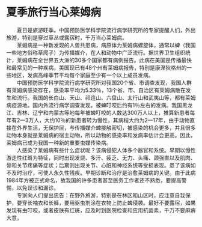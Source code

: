 # 夏季旅行当心莱姆病  

&emsp;&emsp;夏日是旅游旺季。中国预防医学科学院流行病学研究所的专家提醒人们，外出旅游，特别是穿过草丛或露宿时，千万当心莱姆病。  
&emsp;&emsp;莱姆病是一种新发现的人兽共患病，病原体为莱姆病螺旋体，通常以蜱（我国一些地方俗称草爬子）为传播媒介，在人和动物中广泛流行。据世界卫生组织统计，莱姆病在全世界五大洲的30多个国家都有病例报告。此病在美国是传播最快和最常见的一种疾病，美国现已有48个州有莱姆病报告，特别是康涅狄格州的一些地区，发病高峰季节平均每个家庭至少有一个以上成员发病。  
&emsp;&emsp;中国预防医学科学院流行病学研究所对我国20个省、市调查发现，我国人群有莱姆病感染存在，感染率平均为5.33％，13个省、市、自治区有莱姆病散在发生和流行。我国的长白山、天山、祁连山、六盘山、太行山和武夷山等，都有莱姆病疫源地。国内外流行病学调查发现，被蜱叮咬后约有1％左右的发病。我国黑龙江、吉林、辽宁和内蒙古等地每年被蜱叮咬的人数达300万人以上，推算新患者每年有2—3万人，大约10％的新患者转为慢性，其病程大约为2—17年，由于动物直接在外界生活，无保护层，与传播媒介蜱接触密切，被感染的机会更多，并且很多动物本身就是莱姆病的宿主动物，所以动物的感染率和发病率估计会更高。因此，莱姆病已成为我国一种新的重要虫媒传染病。  
&emsp;&emsp;人感染了莱姆病有些什么症状呢？该病侵犯人体多个器官和系统。早期以慢性游走性红斑为特征，同时出现发烧、多汗、疲乏、无力、头痛、颈强直以及肌肉、骨和关节疼痛等症状；后期则出现关节、心脏和神经系统等受损表现。患了该病如不及时治疗，可使人永久性残疾。早期诊断和治疗是治愈莱姆病的关键。由于此病1984年方被正式命名，故我国的许多患者甚至医务工作者还不熟悉，要提高警惕，以免误诊和漏诊。  
&emsp;&emsp;专家向人们提出忠告：在野外旅游，特别是在林区和山区时，应注意自我保护，要穿长袖衣和长裤，要用驱虫剂涂在衣物上防止蜱侵袭。最好不要露宿，如果发现有虫叮咬，或者皮肤有红斑，应及时到医院检查和应用抗菌素，千万不要麻痹大意。  
